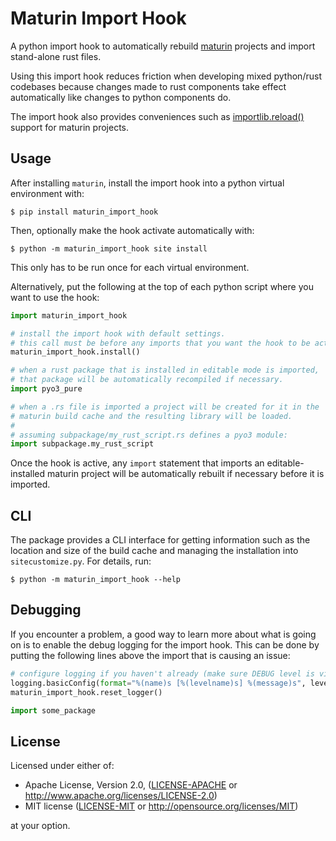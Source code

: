 # Maturin Import Hook

A python import hook to automatically rebuild [maturin](https://www.maturin.rs/) projects and import stand-alone rust files.

Using this import hook reduces friction when developing mixed python/rust codebases because changes made to rust
components take effect automatically like changes to python components do.

The import hook also provides conveniences such as [importlib.reload()](https://docs.python.org/3/library/importlib.html#importlib.reload) support for maturin projects.

## Usage
After installing `maturin`, install the import hook into a python virtual environment with:
```shell
$ pip install maturin_import_hook
```
Then, optionally make the hook activate automatically with:
```shell
$ python -m maturin_import_hook site install
```
This only has to be run once for each virtual environment.

Alternatively, put the following at the top of each python script where you want to use the hook:
```python
import maturin_import_hook

# install the import hook with default settings.
# this call must be before any imports that you want the hook to be active for.
maturin_import_hook.install()

# when a rust package that is installed in editable mode is imported,
# that package will be automatically recompiled if necessary.
import pyo3_pure

# when a .rs file is imported a project will be created for it in the
# maturin build cache and the resulting library will be loaded.
#
# assuming subpackage/my_rust_script.rs defines a pyo3 module:
import subpackage.my_rust_script
```

Once the hook is active, any `import` statement that imports an editable-installed maturin project will be
automatically rebuilt if necessary before it is imported.

## CLI
The package provides a CLI interface for getting information such as the location and size of the build cache and
managing the installation into `sitecustomize.py`. For details, run:
```shell
$ python -m maturin_import_hook --help
```


## Debugging
If you encounter a problem, a good way to learn more about what is going on is to enable the debug logging for the
import hook. This can be done by putting the following lines above the import that is causing an issue:
```python
# configure logging if you haven't already (make sure DEBUG level is visible)
logging.basicConfig(format="%(name)s [%(levelname)s] %(message)s", level=logging.DEBUG)
maturin_import_hook.reset_logger()

import some_package
```

## License

Licensed under either of:

 * Apache License, Version 2.0, ([LICENSE-APACHE](https://github.com/PyO3/maturin-import-hook/blob/main/license-apache) or http://www.apache.org/licenses/LICENSE-2.0)
 * MIT license ([LICENSE-MIT](https://github.com/PyO3/maturin-import-hook/blob/main/license-mit) or http://opensource.org/licenses/MIT)

at your option.

